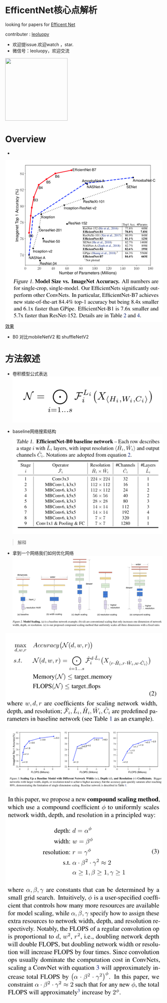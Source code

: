 



# EfficentNet核心点解析

looking for papers for [Efficent Net](https://arxiv.org/pdf/1905.11946.pdf)

contributer : [leoluopy](https://github.com/leoluopy)

+ 欢迎提issue.欢迎watch ，star.
+ 微信号：leoluopy，欢迎交流

<img width="200" height="200" src="https://github.com/leoluopy/paper_discussing/blob/master/wechat_id.jpeg"/>


# Overview
+ 
![](./efficientNet_performance.png)
[效果](./B0-B7-detail.png)

+ B0 对比mobileNetV2 和 shuffleNetV2

# 方法叙述

+ 卷积模型公式表达
![](./describe_Con_formula.png)


+ baseline网络搜索结构
![](./baseline_net.png)
> 解释

+ 拿到一个网络我们如何优化网络
![](./explan_deeper_widther.png)

![](./problem_description_inFormula.png)

![](./scale_in_single.png)

![](./scale_factor.png)



